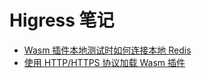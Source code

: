 # Higress 笔记

- [Wasm 插件本地测试时如何连接本地 Redis](./docs/wasm-test-redis.md)
- [使用 HTTP/HTTPS 协议加载 Wasm 插件](./docs/load-wasm-with-http.md)